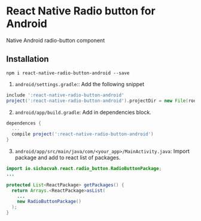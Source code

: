 # React Native Radio button for Android

Native Android radio-button component


## Installation

```
npm i react-native-radio-button-android --save
```

1. ```android/settings.gradle```:: Add the following snippet
```gradle
include ':react-native-radio-button-android'
project(':react-native-radio-button-android').projectDir = new File(rootProject.projectDir, '../node_modules/react-native-radio-button-android/android')
```

2. ```android/app/build.gradle```: Add in dependencies block.
```gradle
dependences {
  ...
  compile project(':react-native-radio-button-android')
}
```
3. ```android/app/src/main/java/com/<your_app>/MainActivity.java```: Import package and add to react list of packages.
```java
import io.sichacvah.react.radio_button.RadioButtonPackage;
...

protected List<ReactPackage> getPackages() {
  return Arrays.<ReactPackage>asList(
    ...
    new RadioButtonPackage()
  );
}
```
